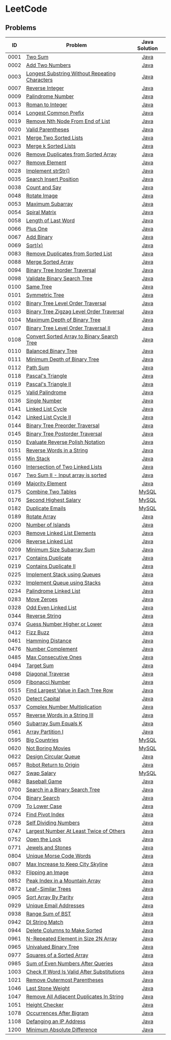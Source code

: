 # LeetCode

## Problems
| ID | Problem | Java Solution |
| --- | --- | :---: |
| 0001 | [Two Sum](https://leetcode.com/problems/two-sum/) | [Java](0001-two-sum/) |
| 0002 | [Add Two Numbers](https://leetcode.com/problems/add-two-numbers/) | [Java](0002-add-two-numbers/) |
| 0003 | [Longest Substring Without Repeating Characters](https://leetcode.com/problems/longest-substring-without-repeating-characters/) | [Java](0003-longest-substring-without-repeating-characters/) |
| 0007 | [Reverse Integer](https://leetcode.com/problems/reverse-integer/) | [Java](0007-reverse-integer/) |
| 0009 | [Palindrome Number](https://leetcode.com/problems/palindrome-number/) | [Java](0009-palindrome-number/) |
| 0013 | [Roman to Integer](https://leetcode.com/problems/roman-to-integer/) | [Java](0013-roman-to-integer/) |
| 0014 | [Longest Common Prefix](https://leetcode.com/problems/longest-common-prefix/) | [Java](0014-longest-common-prefix/) |
| 0019 | [Remove Nth Node From End of List](https://leetcode.com/problems/remove-nth-node-from-end-of-list/) | [Java](0019-remove-nth-node-from-end-of-list/) |
| 0020 | [Valid Parentheses](https://leetcode.com/problems/valid-parentheses/) | [Java](0020-valid-parentheses/) |
| 0021 | [Merge Two Sorted Lists](https://leetcode.com/problems/merge-two-sorted-lists/) | [Java](0021-merge-two-sorted-lists/) |
| 0023 | [Merge k Sorted Lists](https://leetcode.com/problems/merge-k-sorted-lists/) | [Java](0023-merge-k-sorted-lists/) |
| 0026 | [Remove Duplicates from Sorted Array](https://leetcode.com/problems/remove-duplicates-from-sorted-array/) | [Java](0026-remove-duplicates-from-sorted-array/) |
| 0027 | [Remove Element](https://leetcode.com/problems/remove-element/) | [Java](0027-remove-element/) |
| 0028 | [Implement strStr()](https://leetcode.com/problems/implement-strstr/) | [Java](0028-implement-strstr/) |
| 0035 | [Search Insert Position](https://leetcode.com/problems/search-insert-position/) | [Java](0035-search-insert-position/) |
| 0038 | [Count and Say](https://leetcode.com/problems/count-and-say/) | [Java](0038-count-and-say/) |
| 0048 | [Rotate Image](https://leetcode.com/problems/rotate-image/) | [Java](0048-rotate-image/) |
| 0053 | [Maximum Subarray](https://leetcode.com/problems/maximum-subarray/) | [Java](0053-maximum-subarray/) |
| 0054 | [Spiral Matrix](https://leetcode.com/problems/spiral-matrix/) | [Java](0054-spiral-matrix/) |
| 0058 | [Length of Last Word](https://leetcode.com/problems/length-of-last-word/) | [Java](0058-length-of-last-word/) |
| 0066 | [Plus One](https://leetcode.com/problems/plus-one/) | [Java](0066-plus-one/) |
| 0067 | [Add Binary](https://leetcode.com/problems/add-binary/) | [Java](0067-add-binary/) |
| 0069 | [Sqrt(x)](https://leetcode.com/problems/sqrtx/) | [Java](0069-sqrtx/) |
| 0083 | [Remove Duplicates from Sorted List](https://leetcode.com/problems/remove-duplicates-from-sorted-list/) | [Java](0083-remove-duplicates-from-sorted-list/) |
| 0088 | [Merge Sorted Array](https://leetcode.com/problems/merge-sorted-array/) | [Java](0088-merge-sorted-array/) |
| 0094 | [Binary Tree Inorder Traversal](https://leetcode.com/problems/binary-tree-inorder-traversal/) | [Java](0094-binary-tree-inorder-traversal/) |
| 0098 | [Validate Binary Search Tree](https://leetcode.com/problems/validate-binary-search-tree/) | [Java](0098-validate-binary-search-tree/) |
| 0100 | [Same Tree](https://leetcode.com/problems/same-tree/) | [Java](0100-same-tree/) |
| 0101 | [Symmetric Tree](https://leetcode.com/problems/symmetric-tree/) | [Java](0101-symmetric-tree/) |
| 0102 | [Binary Tree Level Order Traversal](https://leetcode.com/problems/binary-tree-level-order-traversal/) | [Java](0102-binary-tree-level-order-traversal/) |
| 0103 | [Binary Tree Zigzag Level Order Traversal](https://leetcode.com/problems/binary-tree-zigzag-level-order-traversal/) | [Java](0103-binary-tree-zigzag-level-order-traversal/) |
| 0104 | [Maximum Depth of Binary Tree](https://leetcode.com/problems/maximum-depth-of-binary-tree/) | [Java](0104-maximum-depth-of-binary-tree/) |
| 0107 | [Binary Tree Level Order Traversal II](https://leetcode.com/problems/binary-tree-level-order-traversal-ii/) | [Java](0107-binary-tree-level-order-traversal-ii/) |
| 0108 | [Convert Sorted Array to Binary Search Tree](https://leetcode.com/problems/convert-sorted-array-to-binary-search-tree/) | [Java](0108-convert-sorted-array-to-binary-search-tree/) |
| 0110 | [Balanced Binary Tree](https://leetcode.com/problems/balanced-binary-tree/) | [Java](0110-balanced-binary-tree/) |
| 0111 | [Minimum Depth of Binary Tree](https://leetcode.com/problems/minimum-depth-of-binary-tree/) | [Java](0111-minimum-depth-of-binary-tree/) |
| 0112 | [Path Sum](https://leetcode.com/problems/path-sum/) | [Java](0112-path-sum/) |
| 0118 | [Pascal's Triangle](https://leetcode.com/problems/pascals-triangle/) | [Java](0118-pascals-triangle/) |
| 0119 | [Pascal's Triangle II](https://leetcode.com/problems/pascals-triangle-ii/) | [Java](0119-pascals-triangle-ii/) |
| 0125 | [Valid Palindrome](https://leetcode.com/problems/valid-palindrome/) | [Java](0125-valid-palindrome/) |
| 0136 | [Single Number](https://leetcode.com/problems/single-number/) | [Java](0136-single-number/) |
| 0141 | [Linked List Cycle](https://leetcode.com/problems/linked-list-cycle/) | [Java](0141-linked-list-cycle/) |
| 0142 | [Linked List Cycle II](https://leetcode.com/problems/linked-list-cycle-ii/) | [Java](0142-linked-list-cycle-ii/) |
| 0144 | [Binary Tree Preorder Traversal](https://leetcode.com/problems/binary-tree-preorder-traversal/) | [Java](0144-binary-tree-preorder-traversal/) |
| 0145 | [Binary Tree Postorder Traversal](https://leetcode.com/problems/binary-tree-postorder-traversal/) | [Java](0145-binary-tree-postorder-traversal/) |
| 0150 | [Evaluate Reverse Polish Notation](https://leetcode.com/problems/evaluate-reverse-polish-notation/) | [Java](0150-evaluate-reverse-polish-notation/) |
| 0151 | [Reverse Words in a String](https://leetcode.com/problems/reverse-words-in-a-string/) | [Java](0151-reverse-words-in-a-string/) |
| 0155 | [Min Stack](https://leetcode.com/problems/min-stack/) | [Java](0155-min-stack/) |
| 0160 | [Intersection of Two Linked Lists](https://leetcode.com/problems/intersection-of-two-linked-lists/) | [Java](0160-intersection-of-two-linked-lists/) |
| 0167 | [Two Sum II - Input array is sorted](https://leetcode.com/problems/two-sum-ii-input-array-is-sorted/) | [Java](0167-two-sum-ii-input-array-is-sorted/) |
| 0169 | [Majority Element](https://leetcode.com/problems/majority-element/) | [Java](0169-majority-element/) |
| 0175 | [Combine Two Tables](https://leetcode.com/problems/combine-two-tables/) | [MySQL](0175-combine-two-tables/) |
| 0176 | [Second Highest Salary](https://leetcode.com/problems/second-highest-salary/) | [MySQL](0176-second-highest-salary/) |
| 0182 | [Duplicate Emails](https://leetcode.com/problems/duplicate-emails/) | [MySQL](0182-duplicate-emails/) |
| 0189 | [Rotate Array](https://leetcode.com/problems/rotate-array/) | [Java](0189-rotate-array/) |
| 0200 | [Number of Islands](https://leetcode.com/problems/number-of-islands/) | [Java](0200-number-of-islands/) |
| 0203 | [Remove Linked List Elements](https://leetcode.com/problems/remove-linked-list-elements/) | [Java](0203-remove-linked-list-elements/) |
| 0206 | [Reverse Linked List](https://leetcode.com/problems/reverse-linked-list/) | [Java](0206-reverse-linked-list/) |
| 0209 | [Minimum Size Subarray Sum](https://leetcode.com/problems/minimum-size-subarray-sum/) | [Java](0209-minimum-size-subarray-sum/) |
| 0217 | [Contains Duplicate](https://leetcode.com/problems/contains-duplicate/) | [Java](0217-contains-duplicate/) |
| 0219 | [Contains Duplicate II](https://leetcode.com/problems/contains-duplicate-ii/) | [Java](0219-contains-duplicate-ii/) |
| 0225 | [Implement Stack using Queues](https://leetcode.com/problems/implement-stack-using-queues/) | [Java](0225-implement-stack-using-queues/) |
| 0232 | [Implement Queue using Stacks](https://leetcode.com/problems/implement-queue-using-stacks/) | [Java](0232-implement-queue-using-stacks/) |
| 0234 | [Palindrome Linked List](https://leetcode.com/problems/palindrome-linked-list/) | [Java](0234-palindrome-linked-list/) |
| 0283 | [Move Zeroes](https://leetcode.com/problems/move-zeroes/) | [Java](0283-move-zeroes/) |
| 0328 | [Odd Even Linked List](https://leetcode.com/problems/odd-even-linked-list/) | [Java](0328-odd-even-linked-list/) |
| 0344 | [Reverse String](https://leetcode.com/problems/reverse-string/) | [Java](0344-reverse-string/) |
| 0374 | [Guess Number Higher or Lower](https://leetcode.com/problems/guess-number-higher-or-lower/) | [Java](0374-guess-number-higher-or-lower/) |
| 0412 | [Fizz Buzz](https://leetcode.com/problems/fizz-buzz/) | [Java](0412-fizz-buzz/) |
| 0461 | [Hamming Distance](https://leetcode.com/problems/hamming-distance/) | [Java](0461-hamming-distance/) |
| 0476 | [Number Complement](https://leetcode.com/problems/number-complement/) | [Java](0476-number-complement/) |
| 0485 | [Max Consecutive Ones](https://leetcode.com/problems/max-consecutive-ones/) | [Java](0485-max-consecutive-ones/) |
| 0494 | [Target Sum](https://leetcode.com/problems/target-sum/) | [Java](0494-target-sum/) |
| 0498 | [Diagonal Traverse](https://leetcode.com/problems/diagonal-traverse/) | [Java](0498-diagonal-traverse/) |
| 0509 | [Fibonacci Number](https://leetcode.com/problems/fibonacci-number/) | [Java](0509-fibonacci-number/) |
| 0515 | [Find Largest Value in Each Tree Row](https://leetcode.com/problems/find-largest-value-in-each-tree-row/) | [Java](0515-find-largest-value-in-each-tree-row/) |
| 0520 | [Detect Capital](https://leetcode.com/problems/detect-capital/) | [Java](0520-detect-capital/) |
| 0537 | [Complex Number Multiplication](https://leetcode.com/problems/complex-number-multiplication/) | [Java](0537-complex-number-multiplication/) |
| 0557 | [Reverse Words in a String III](https://leetcode.com/problems/reverse-words-in-a-string-iii/) | [Java](0557-reverse-words-in-a-string-iii/) |
| 0560 | [Subarray Sum Equals K](https://leetcode.com/problems/subarray-sum-equals-k/) | [Java](0560-subarray-sum-equals-k/) |
| 0561 | [Array Partition I](https://leetcode.com/problems/array-partition-i/) | [Java](0561-array-partition-i/) |
| 0595 | [Big Countries](https://leetcode.com/problems/big-countries/) | [MySQL](0595-big-countries/) |
| 0620 | [Not Boring Movies](https://leetcode.com/problems/not-boring-movies/) | [MySQL](0620-not-boring-movies/) |
| 0622 | [Design Circular Queue](https://leetcode.com/problems/design-circular-queue/) | [Java](0622-design-circular-queue/) |
| 0657 | [Robot Return to Origin](https://leetcode.com/problems/robot-return-to-origin/) | [Java](0657-robot-return-to-origin/) |
| 0627 | [Swap Salary](https://leetcode.com/problems/swap-salary/) | [MySQL](0627-swap-salary/) |
| 0682 | [Baseball Game](https://leetcode.com/problems/baseball-game/) | [Java](0682-baseball-game/) |
| 0700 | [Search in a Binary Search Tree](https://leetcode.com/problems/search-in-a-binary-search-tree/) | [Java](0700-search-in-a-binary-search-tree/) |
| 0704 | [Binary Search](https://leetcode.com/problems/binary-search/) | [Java](0704-binary-search/) |
| 0709 | [To Lower Case](https://leetcode.com/problems/to-lower-case/) | [Java](0709-to-lower-case/) |
| 0724 | [Find Pivot Index](https://leetcode.com/problems/find-pivot-index/) | [Java](0724-find-pivot-index/) |
| 0728 | [Self Dividing Numbers](https://leetcode.com/problems/self-dividing-numbers/) | [Java](0728-self-dividing-numbers/) |
| 0747 | [Largest Number At Least Twice of Others](https://leetcode.com/problems/largest-number-at-least-twice-of-others/) | [Java](0747-largest-number-at-least-twice-of-others/) |
| 0752 | [Open the Lock](https://leetcode.com/problems/open-the-lock/) | [Java](0752-open-the-lock/) |
| 0771 | [Jewels and Stones](https://leetcode.com/problems/jewels-and-stones/) | [Java](0771-jewels-and-stones/) |
| 0804 | [Unique Morse Code Words](https://leetcode.com/problems/unique-morse-code-words/) | [Java](0804-unique-morse-code-words/) |
| 0807 | [Max Increase to Keep City Skyline](https://leetcode.com/problems/max-increase-to-keep-city-skyline/) | [Java](0807-max-increase-to-keep-city-skyline/) |
| 0832 | [Flipping an Image](https://leetcode.com/problems/flipping-an-image/) | [Java](0832-flipping-an-image/) |
| 0852 | [Peak Index in a Mountain Array](https://leetcode.com/problems/peak-index-in-a-mountain-array/) | [Java](0852-peak-index-in-a-mountain-array/) |
| 0872 | [Leaf-Similar Trees](https://leetcode.com/problems/leaf-similar-trees/) | [Java](0872-leaf-similar-trees/) |
| 0905 | [Sort Array By Parity](https://leetcode.com/problems/sort-array-by-parity/) | [Java](0905-sort-array-by-parity/) |
| 0929 | [Unique Email Addresses](https://leetcode.com/problems/unique-email-addresses/) | [Java](0929-unique-email-addresses/) |
| 0938 | [Range Sum of BST](https://leetcode.com/problems/range-sum-of-bst/) | [Java](0938-range-sum-of-bst/) |
| 0942 | [DI String Match](https://leetcode.com/problems/di-string-match/) | [Java](0942-di-string-match/) |
| 0944 | [Delete Columns to Make Sorted](https://leetcode.com/problems/delete-columns-to-make-sorted/) | [Java](0944-delete-columns-to-make-sorted/) |
| 0961 | [N-Repeated Element in Size 2N Array](https://leetcode.com/problems/n-repeated-element-in-size-2n-array/) | [Java](0961-n-repeated-element-in-size-2n-array/) |
| 0965 | [Univalued Binary Tree](https://leetcode.com/problems/univalued-binary-tree/) | [Java](0965-univalued-binary-tree/) |
| 0977 | [Squares of a Sorted Array](https://leetcode.com/problems/squares-of-a-sorted-array/) | [Java](0977-squares-of-a-sorted-array/) |
| 0985 | [Sum of Even Numbers After Queries](https://leetcode.com/problems/sum-of-even-numbers-after-queries/) | [Java](0985-sum-of-even-numbers-after-queries/) |
| 1003 | [Check If Word Is Valid After Substitutions](https://leetcode.com/problems/check-if-word-is-valid-after-substitutions/) | [Java](1003-check-if-word-is-valid-after-substitutions/) |
| 1021 | [Remove Outermost Parentheses](https://leetcode.com/problems/remove-outermost-parentheses/) | [Java](1021-remove-outermost-parentheses/) |
| 1046 | [Last Stone Weight](https://leetcode.com/problems/last-stone-weight/) | [Java](1046-last-stone-weight/) |
| 1047 | [Remove All Adjacent Duplicates In String](https://leetcode.com/problems/remove-all-adjacent-duplicates-in-string/) | [Java](1047-remove-all-adjacent-duplicates-in-string/) |
| 1051 | [Height Checker](https://leetcode.com/problems/height-checker/) | [Java](1051-height-checker/) |
| 1078 | [Occurrences After Bigram](https://leetcode.com/problems/occurrences-after-bigram/) | [Java](1078-occurrences-after-bigram/) |
| 1108 | [Defanging an IP Address](https://leetcode.com/problems/defanging-an-ip-address/) | [Java](1108-defanging-an-ip-address/) |
| 1200 | [Minimum Absolute Difference](https://leetcode.com/problems/minimum-absolute-difference/) | [Java](1200-minimum-absolute-difference/) |
